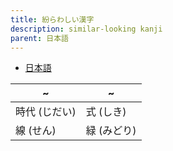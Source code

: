 ```yaml
---
title: 紛らわしい漢字
description: similar-looking kanji
parent: 日本語
---
```


- [日本語](docs/日本語/index.md)

| ~        | ~       |
| -------- | ------- |
| 時代 (じだい) | 式 (しき)  |
| 線 (せん)   | 緑 (みどり) |
